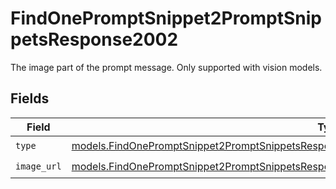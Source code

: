 # FindOnePromptSnippet2PromptSnippetsResponse2002

The image part of the prompt message. Only supported with vision models.


## Fields

| Field                                                                                                                                                                                                | Type                                                                                                                                                                                                 | Required                                                                                                                                                                                             | Description                                                                                                                                                                                          |
| ---------------------------------------------------------------------------------------------------------------------------------------------------------------------------------------------------- | ---------------------------------------------------------------------------------------------------------------------------------------------------------------------------------------------------- | ---------------------------------------------------------------------------------------------------------------------------------------------------------------------------------------------------- | ---------------------------------------------------------------------------------------------------------------------------------------------------------------------------------------------------- |
| `type`                                                                                                                                                                                               | [models.FindOnePromptSnippet2PromptSnippetsResponse200ApplicationJSONResponseBody2VersionsType](../models/findonepromptsnippet2promptsnippetsresponse200applicationjsonresponsebody2versionstype.md) | :heavy_check_mark:                                                                                                                                                                                   | N/A                                                                                                                                                                                                  |
| `image_url`                                                                                                                                                                                          | [models.FindOnePromptSnippet2PromptSnippetsResponse200ImageURL](../models/findonepromptsnippet2promptsnippetsresponse200imageurl.md)                                                                 | :heavy_check_mark:                                                                                                                                                                                   | N/A                                                                                                                                                                                                  |